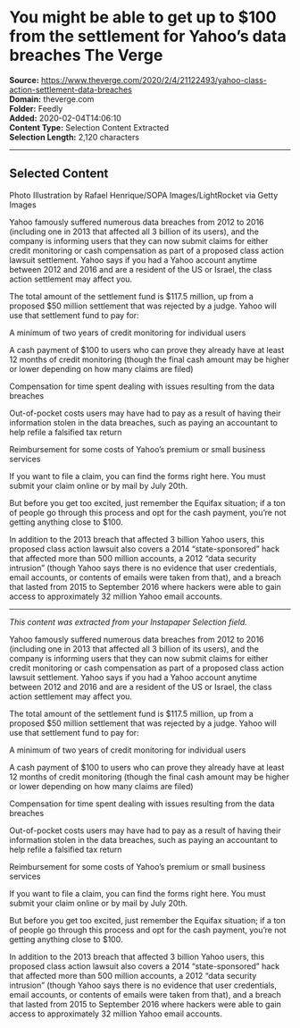# You might be able to get up to $100 from the settlement for Yahoo’s data breaches The Verge

**Source:** https://www.theverge.com/2020/2/4/21122493/yahoo-class-action-settlement-data-breaches  
**Domain:** theverge.com  
**Folder:** Feedly  
**Added:** 2020-02-04T14:06:10  
**Content Type:** Selection Content Extracted  
**Selection Length:** 2,120 characters  


---

## Selected Content

Photo Illustration by Rafael Henrique/SOPA Images/LightRocket via Getty Images

Yahoo famously suffered numerous data breaches from 2012 to 2016 (including one in 2013 that affected all 3 billion of its users), and the company is informing users that they can now submit claims for either credit monitoring or cash compensation as part of a proposed class action lawsuit settlement. Yahoo says if you had a Yahoo account anytime between 2012 and 2016 and are a resident of the US or Israel, the class action settlement may affect you.

The total amount of the settlement fund is $117.5 million, up from a proposed $50 million settlement that was rejected by a judge. Yahoo will use that settlement fund to pay for:

A minimum of two years of credit monitoring for individual users

A cash payment of $100 to users who can prove they already have at least 12 months of credit monitoring (though the final cash amount may be higher or lower depending on how many claims are filed)

Compensation for time spent dealing with issues resulting from the data breaches

Out-of-pocket costs users may have had to pay as a result of having their information stolen in the data breaches, such as paying an accountant to help refile a falsified tax return

Reimbursement for some costs of Yahoo’s premium or small business services

If you want to file a claim, you can find the forms right here. You must submit your claim online or by mail by July 20th.

But before you get too excited, just remember the Equifax situation; if a ton of people go through this process and opt for the cash payment, you’re not getting anything close to $100.

In addition to the 2013 breach that affected 3 billion Yahoo users, this proposed class action lawsuit also covers a 2014 “state-sponsored” hack that affected more than 500 million accounts, a 2012 “data security intrusion” (though Yahoo says there is no evidence that user credentials, email accounts, or contents of emails were taken from that), and a breach that lasted from 2015 to September 2016 where hackers were able to gain access to approximately 32 million Yahoo email accounts.

---

*This content was extracted from your Instapaper Selection field.*

Yahoo famously suffered numerous data breaches from 2012 to 2016 (including one in 2013 that affected all 3 billion of its users), and the company is informing users that they can now submit claims for either credit monitoring or cash compensation as part of a proposed class action lawsuit settlement. Yahoo says if you had a Yahoo account anytime between 2012 and 2016 and are a resident of the US or Israel, the class action settlement may affect you.

The total amount of the settlement fund is $117.5 million, up from a proposed $50 million settlement that was rejected by a judge. Yahoo will use that settlement fund to pay for:

A minimum of two years of credit monitoring for individual users

A cash payment of $100 to users who can prove they already have at least 12 months of credit monitoring (though the final cash amount may be higher or lower depending on how many claims are filed)

Compensation for time spent dealing with issues resulting from the data breaches

Out-of-pocket costs users may have had to pay as a result of having their information stolen in the data breaches, such as paying an accountant to help refile a falsified tax return

Reimbursement for some costs of Yahoo’s premium or small business services

If you want to file a claim, you can find the forms right here. You must submit your claim online or by mail by July 20th.

But before you get too excited, just remember the Equifax situation; if a ton of people go through this process and opt for the cash payment, you’re not getting anything close to $100.

In addition to the 2013 breach that affected 3 billion Yahoo users, this proposed class action lawsuit also covers a 2014 “state-sponsored” hack that affected more than 500 million accounts, a 2012 “data security intrusion” (though Yahoo says there is no evidence that user credentials, email accounts, or contents of emails were taken from that), and a breach that lasted from 2015 to September 2016 where hackers were able to gain access to approximately 32 million Yahoo email accounts.
